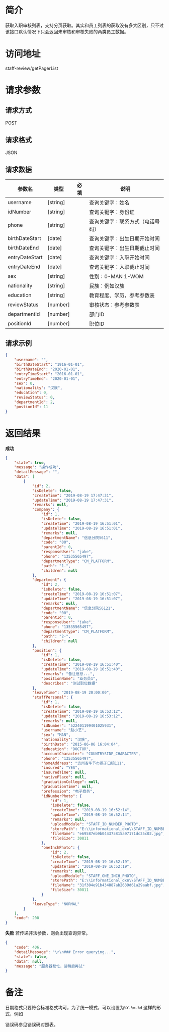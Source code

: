 # 简介
获取入职审核列表，支持分页获取。其实和员工列表的获取没有多大区别，只不过该接口默认情况下只会返回未审核和审核失败的两类员工数据。

# 访问地址
staff-review/getPagerList

# 请求参数

## 请求方式
POST

## 请求格式
JSON

## 请求数据
|参数名|类型|必填|说明|
|-|-|-|-|
|username|[string]||查询关键字：姓名|
|idNumber|[string]||查询关键字：身份证|
|phone|[string]||查询关键字：联系方式（电话号码）|
|birthDateStart|[date]||查询关键字：出生日期开始时间|
|birthDateEnd|[date]||查询关键字：出生日期截止时间|
|entryDateStart|[date]||查询关键字：入职开始时间|
|entryDateEnd|[date]||查询关键字：入职截止时间|
|sex|[string]||性别：0-MAN 1-WOM|
|nationality|[string]||民族：例如汉族|
|education|[string]||教育程度、学历，参考参数表|
|reviewStatus|[number]||审核状态：参考参数表|
|departmentId|[number]||部门ID|
|positionId|[number]||职位ID|


## 请求示例
```json
{
	"username": "",
	"birthDateStart": "1916-01-01",
	"birthDateEnd": "2020-01-01",
	"entryTimeStart": "2016-01-01",
	"entryTimeEnd": "2020-01-01",
	"sex": 0,
	"nationality": "汉族",
	"education": 0,
	"reviewStatus": 0,
    "departmentId": 2,
    "postionId": 11
}
```

# 返回结果
**成功**
```json
{
    "state": true,
    "message": "操作成功",
    "detailMessage": "",
    "data": [
        {
            "id": 2,
            "isDelete": false,
            "createTime": "2019-08-19 17:47:31",
            "updateTime": "2019-08-19 17:47:31",
            "remarks": null,
            "company": {
                "id": 1,
                "isDelete": false,
                "createTime": "2019-08-19 16:51:01",
                "updateTime": "2019-08-19 16:51:01",
                "remarks": null,
                "departmentName": "信息分院5611",
                "code": "00",
                "parentId": 0,
                "responseUser": "jake",
                "phone": "13535565497",
                "departmentType": "CM_PLATFORM",
                "path": "1-",
                "children": null
            },
            "department": {
                "id": 2,
                "isDelete": false,
                "createTime": "2019-08-19 16:51:07",
                "updateTime": "2019-08-19 16:51:07",
                "remarks": null,
                "departmentName": "信息分院56121",
                "code": "00",
                "parentId": 0,
                "responseUser": "jake",
                "phone": "13535565497",
                "departmentType": "CM_PLATFORM",
                "path": "2-",
                "children": null
            },
            "position": {
                "id": 1,
                "isDelete": false,
                "createTime": "2019-08-19 16:51:40",
                "updateTime": "2019-08-19 16:51:40",
                "remarks": "备注信息...",
                "positionName": "业务员1",
                "describes": "测试职位数据"
            },
            "leaveTime": "2019-08-19 20:00:00",
            "staffPersonal": {
                "id": 1,
                "isDelete": false,
                "createTime": "2019-08-19 16:53:12",
                "updateTime": "2019-08-19 16:53:12",
                "remarks": null,
                "idNumber": "522401199401025931",
                "username": "赵小艺",
                "sex": "MAN",
                "nationality": "汉族",
                "birthDate": "2015-06-06 16:04:04",
                "education": "DOCTOR",
                "accountCharacter": "COUNTRYSIDE_CHARACTER",
                "phone": "13535565497",
                "homeAddress": "贵州省毕节市燕子口镇111",
                "insured": "YES",
                "insuredTime": null,
                "nativePlace": null,
                "graduationCollege": null,
                "graduationTime": null,
                "profession": "电子商务",
                "idNumberPhoto": {
                    "id": 1,
                    "isDelete": false,
                    "createTime": "2019-08-19 16:52:14",
                    "updateTime": "2019-08-19 16:52:14",
                    "remarks": null,
                    "uploadModule": "STAFF_ID_NUMBER_PHOTO",
                    "storePath": "E:\\informational_dxn\\STAFF_ID_NUMBER_PHOTO\\e69587eb9b044375815a97171dc25c02.jpg",
                    "fileName": "e69587eb9b044375815a97171dc25c02.jpg",
                    "fileSize": 30811
                },
                "oneInchPhoto": {
                    "id": 2,
                    "isDelete": false,
                    "createTime": "2019-08-19 16:52:19",
                    "updateTime": "2019-08-19 16:52:19",
                    "remarks": null,
                    "uploadModule": "STAFF_ONE_INCH_PHOTO",
                    "storePath": "E:\\informational_dxn\\STAFF_ID_NUMBER_PHOTO\\31f304e91b434887ab2639d61a29aabf.jpg",
                    "fileName": "31f304e91b434887ab2639d61a29aabf.jpg",
                    "fileSize": 30811
                }
            },
            "leaveType": "NORMAL"
        }
    ],
    "code": 200
}
```

**失败**
若传递非法参数，则会出现查询异常。
```json
{
    "code": 406,
    "detailMessage": "\r\n### Error querying...",
    "state": false,
    "data": null,
    "message": "服务器繁忙，请稍后再试"
}
```

# 备注
日期格式只要符合标准格式均可，为了统一模式，可以设置为`%Y-%m-%d` 这样的形式，例如

错误码参见错误码对照表。
